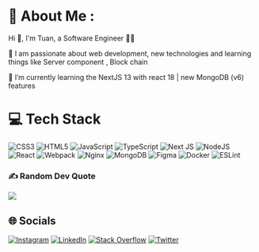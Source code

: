 # 💫 About Me :

Hi 👋, I'm Tuan, a Software Engineer 👨‍💻

🔭 I am passionate about web development, new technologies and learning things like Server component , Block chain

🌱 I’m currently learning the NextJS 13 with react 18 | new MongoDB (v6) features

# 💻 Tech Stack

![CSS3](https://img.shields.io/badge/css3-%231572B6.svg?style=for-the-badge&logo=css3&logoColor=white)
![HTML5](https://img.shields.io/badge/html5-%23E34F26.svg?style=for-the-badge&logo=html5&logoColor=white)
![JavaScript](https://img.shields.io/badge/javascript-%23323330.svg?style=for-the-badge&logo=javascript&logoColor=%23F7DF1E)
![TypeScript](https://img.shields.io/badge/typescript-%23007ACC.svg?style=for-the-badge&logo=typescript&logoColor=white)
![Next JS](https://img.shields.io/badge/Next-black?style=for-the-badge&logo=next.js&logoColor=white)
![NodeJS](https://img.shields.io/badge/node.js-6DA55F?style=for-the-badge&logo=node.js&logoColor=white)
![React](https://img.shields.io/badge/react-%2320232a.svg?style=for-the-badge&logo=react&logoColor=%2361DAFB)
![Webpack](https://img.shields.io/badge/webpack-%238DD6F9.svg?style=for-the-badge&logo=webpack&logoColor=black)
![Nginx](https://img.shields.io/badge/nginx-%23009639.svg?style=for-the-badge&logo=nginx&logoColor=white)
![MongoDB](https://img.shields.io/badge/MongoDB-%234ea94b.svg?style=for-the-badge&logo=mongodb&logoColor=white)
![Figma](https://img.shields.io/badge/figma-%23F24E1E.svg?style=for-the-badge&logo=figma&logoColor=white)
![Docker](https://img.shields.io/badge/docker-%230db7ed.svg?style=for-the-badge&logo=docker&logoColor=white)
![ESLint](https://img.shields.io/badge/ESLint-i?style=for-the-badge&logo=eslint&logoColor=white)

### ✍️ Random Dev Quote

![](https://quotes-github-readme.vercel.app/api?type=horizontal&theme=dark)

## 🌐 Socials

[![Instagram](https://img.shields.io/badge/Instagram-%23E4405F.svg?logo=Instagram&logoColor=white)](https://instagram.com/nass.afr)
[![LinkedIn](https://img.shields.io/badge/LinkedIn-%230077B5.svg?logo=linkedin&logoColor=white)](https://linkedin.com/in/nafrete)
[![Stack Overflow](https://img.shields.io/badge/-Stackoverflow-FE7A16?logo=stack-overflow&logoColor=white)](https://stackoverflow.com/users/9780777)
[![Twitter](https://img.shields.io/badge/Twitter-%231DA1F2.svg?logo=Twitter&logoColor=white)](https://twitter.com/nass190)
